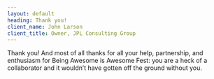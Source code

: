 ```yaml
---
layout: default
heading: Thank you!
client_name: John Larson
client_title: Owner, JPL Consulting Group
---
```

Thank you! And most of all thanks for all your help, partnership, and enthusiasm for Being Awesome is Awesome Fest: you are a heck of a collaborator and it wouldn’t have gotten off the ground without you.
